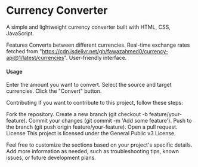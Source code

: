 # Currency Converter
A simple and lightweight currency converter built with HTML, CSS, JavaScript.

Features
Converts between different currencies.
Real-time exchange rates fetched from "https://cdn.jsdelivr.net/gh/fawazahmed0/currency-api@1/latest/currencies".
User-friendly interface.

#### Usage
Enter the amount you want to convert.
Select the source and target currencies.
Click the "Convert" button.

Contributing
If you want to contribute to this project, follow these steps:

Fork the repository.
Create a new branch (git checkout -b feature/your-feature).
Commit your changes (git commit -m 'Add some feature').
Push to the branch (git push origin feature/your-feature).
Open a pull request.
License
This project is licensed under the General Public v3 License.

Feel free to customize the sections based on your project's specific details. Add more information as needed, such as troubleshooting tips, known issues, or future development plans.
